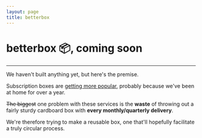 ```yaml
---
layout: page
title: betterbox
---
```

<h1>
betterbox 📦, coming soon
</h1>
<hr>

We haven't built anything yet, but here's the premise.

Subscription boxes are <a href="https://twitter.com/explodingtopics/status/1415332979610570752" target="_blank"> getting more popular</a>, probably because we've been at home for over a year. 

<del>The biggest</del> one problem with these services is the **waste** of throwing out a fairly sturdy cardboard box with **every monthly/quarterly delivery**.

We're therefore trying to make a reusable box, one that'll hopefully facilitate a truly circular process.
